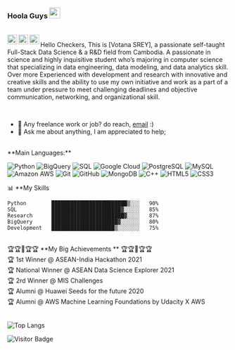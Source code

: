 ### Hoola Guys <img src="https://media.giphy.com/media/hvRJCLFzcasrR4ia7z/giphy.gif" width="25px">

<br />

<a href="https://www.instagram.com/votana.srey/">
  <img align="left" alt="Votana's Instagram" width="22px" src="https://raw.githubusercontent.com/hussainweb/hussainweb/main/icons/instagram.png" />
</a>

<a href="https://discord.com/channels/@me">
  <img align="left" alt="Votana's Discord" width="22px" src="https://raw.githubusercontent.com/peterthehan/peterthehan/master/assets/discord.svg" />
</a>

<a href="https://www.linkedin.com/in/votana-srey-897947199/">
  <img align="left" alt="Votana's LinkedIN" width="22px" src="https://raw.githubusercontent.com/peterthehan/peterthehan/master/assets/linkedin.svg" />
</a>


Hello Checkers, This is [Votana SREY], a passionate self-taught Full-Stack Data Science & a R&D field from Cambodia. A passionate in science and highly inquisitive student who’s majoring in computer science that specializing in data engineering, data modeling, and data analytics skill. Over more Experienced with development and research with innovative and creative skills and the ability to use my own initiative and work as a part of a team under pressure to meet challenging deadlines and objective communication, networking, and organizational skill.

<br />

- 💼 Any freelance work or job? do reach, [email](votana.srey@gmail.com) :)
- 💬 Ask me about anything, I am appreciated to help;

<br />
**Main Languages:**  

![Python](https://img.shields.io/badge/-Python-black?style=flat-square&logo=Python)
![BigQuery](https://img.shields.io/badge/-bigquery-black?style=flat-square&logo=bigquery)
![SQL](https://img.shields.io/badge/-sql-black?style=flat-square&logo=sql)
![Google Cloud](https://img.shields.io/badge/Google%20Cloud-black?style=flat-square&logo=google-cloud)
![PostgreSQL](https://img.shields.io/badge/-PostgreSQL-336791?style=flat-square&logo=postgresql)
![MySQL](https://img.shields.io/badge/-MySQL-black?style=flat-square&logo=mysql)
![Amazon AWS](https://img.shields.io/badge/Amazon%20AWS-232F3E?style=flat-square&logo=amazon-aws)
![Git](https://img.shields.io/badge/-Git-black?style=flat-square&logo=git)
![GitHub](https://img.shields.io/badge/-GitHub-181717?style=flat-square&logo=github)
![MongoDB](https://img.shields.io/badge/-MongoDB-black?style=flat-square&logo=mongodb)
![C++](https://img.shields.io/badge/-C++-00599C?style=flat-square&logo=c)
![HTML5](https://img.shields.io/badge/-HTML5-E34F26?style=flat-square&logo=html5&logoColor=white)
![CSS3](https://img.shields.io/badge/-CSS3-1572B6?style=flat-square&logo=css3)

📊 **My Skills
<!--START_SECTION:waka-->
```text
Python        ████████████████████████▒░░░   90% 
SQL           ██████████████████████▓░░░░░   85%
Research      ███████████████████████▓░░░░   87%
BigQuery      █████████████████████▓░░░░░░   80% 
Development   ████████████████████▒░░░░░░░   75% 
```
<!--END_SECTION:waka-->
<br />
🏆🏆🚧🏆🏆 **My Big Achievements ** 🏆🏆🚧🏆🏆
<br />
🏆  1st Winner @ ASEAN-India Hackathon 2021
<br />
🏆  National Winner @ ASEAN Data Science Explorer 2021
<br />
🏆  2rd Winner @ MIS Challenges
<br />
🏆  Alumni @ Huawei Seeds for the future 2020
<br />
🏆  Alumni @ AWS Machine Learning Foundations by Udacity X AWS
<br />

<br />

![Top Langs](https://github-readme-stats.vercel.app/api/top-langs/?username=VotanaSrey&hide=TeX&layout=compact)

![Visitor Badge](https://visitor-badge.laobi.icu/badge?page_id=VotanaSrey)



